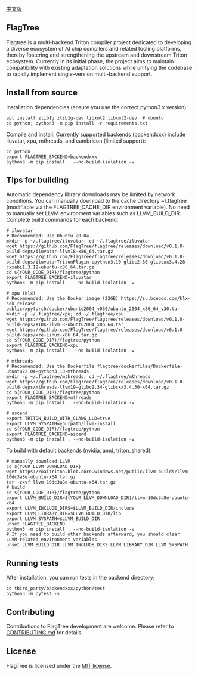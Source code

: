 [中文版](./README_cn.md)

## FlagTree

Flagtree is a multi-backend Triton compiler project dedicated to developing a diverse ecosystem of AI chip compilers and related tooling platforms, thereby fostering and strengthening the upstream and downstream Triton ecosystem. Currently in its initial phase, the project aims to maintain compatibility with existing adaptation solutions while unifying the codebase to rapidly implement single-version multi-backend support.

## Install from source
Installation dependencies (ensure you use the correct python3.x version):
```shell
apt install zlib1g zlib1g-dev libxml2 libxml2-dev  # ubuntu
cd python; python3 -m pip install -r requirements.txt
```

Compile and install. Currently supported backends (backendxxx) include iluvatar, xpu, mthreads, and cambricon (limited support):
```shell
cd python
export FLAGTREE_BACKEND=backendxxx
python3 -m pip install . --no-build-isolation -v
```

## Tips for building

Automatic dependency library downloads may be limited by network conditions. You can manually download to the cache directory ~/.flagtree (modifiable via the FLAGTREE_CACHE_DIR environment variable). No need to manually set LLVM environment variables such as LLVM_BUILD_DIR.
Complete build commands for each backend:
```shell
# iluvatar
# Recommended: Use Ubuntu 20.04
mkdir -p ~/.flagtree/iluvatar; cd ~/.flagtree/iluvatar
wget https://github.com/FlagTree/flagtree/releases/download/v0.1.0-build-deps/iluvatar-llvm18-x86_64.tar.gz
wget https://github.com/FlagTree/flagtree/releases/download/v0.1.0-build-deps/iluvatarTritonPlugin-cpython3.10-glibc2.30-glibcxx3.4.28-cxxabi1.3.12-ubuntu-x86_64.tar.gz
cd ${YOUR_CODE_DIR}/flagtree/python
export FLAGTREE_BACKEND=iluvatar
python3 -m pip install . --no-build-isolation -v
```
```shell
# xpu (klx)
# Recommended: Use the Docker image (22GB) https://su.bcebos.com/klx-sdk-release-public/xpytorch/docker/ubuntu2004_v030/ubuntu_2004_x86_64_v30.tar
mkdir -p ~/.flagtree/xpu; cd ~/.flagtree/xpu
wget https://github.com/FlagTree/flagtree/releases/download/v0.1.0-build-deps/XTDK-llvm18-ubuntu2004_x86_64.tar
wget https://github.com/FlagTree/flagtree/releases/download/v0.1.0-build-deps/xre-Linux-x86_64.tar.gz
cd ${YOUR_CODE_DIR}/flagtree/python
export FLAGTREE_BACKEND=xpu
python3 -m pip install . --no-build-isolation -v
```
```shell
# mthreads
# Recommended: Use the Dockerfile flagtree/dockerfiles/Dockerfile-ubuntu22.04-python3.10-mthreads
mkdir -p ~/.flagtree/mthreads; cd ~/.flagtree/mthreads
wget https://github.com/FlagTree/flagtree/releases/download/v0.1.0-build-deps/mthreads-llvm19-glibc2.34-glibcxx3.4.30-x64.tar.gz
cd ${YOUR_CODE_DIR}/flagtree/python
export FLAGTREE_BACKEND=mthreads
python3 -m pip install . --no-build-isolation -v
```

```shell
# ascend
export TRITON_BUILD_WITH_CLANG_LLD=true
export LLVM_SYSPATH=yourpath/llvm-install 
cd ${YOUR_CODE_DIR}/flagtree/python
export FLAGTREE_BACKEND=ascend
python3 -m pip install . --no-build-isolation -v
```

To build with default backends (nvidia, amd, triton_shared):
```shell
# manually download LLVM
cd ${YOUR_LLVM_DOWNLOAD_DIR}
wget https://oaitriton.blob.core.windows.net/public/llvm-builds/llvm-10dc3a8e-ubuntu-x64.tar.gz
tar -zxvf llvm-10dc3a8e-ubuntu-x64.tar.gz
# build
cd ${YOUR_CODE_DIR}/flagtree/python
export LLVM_BUILD_DIR=${YOUR_LLVM_DOWNLOAD_DIR}/llvm-10dc3a8e-ubuntu-x64
export LLVM_INCLUDE_DIRS=$LLVM_BUILD_DIR/include
export LLVM_LIBRARY_DIR=$LLVM_BUILD_DIR/lib
export LLVM_SYSPATH=$LLVM_BUILD_DIR
unset FLAGTREE_BACKEND
python3 -m pip install . --no-build-isolation -v
# If you need to build other backends afterward, you should clear LLVM-related environment variables
unset LLVM_BUILD_DIR LLVM_INCLUDE_DIRS LLVM_LIBRARY_DIR LLVM_SYSPATH
```

## Running tests

After installation, you can run tests in the backend directory:
```shell
cd third_party/backendxxx/python/test
python3 -m pytest -s
```

## Contributing

Contributions to FlagTree development are welcome. Please refer to [CONTRIBUTING.md](/CONTRIBUTING_cn.md) for details.

## License

FlagTree is licensed under the [MIT license](/LICENSE).
